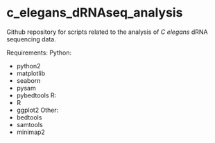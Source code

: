 # c_elegans_dRNAseq_analysis
Github repository for scripts related to the analysis of _C elegans_ dRNA sequencing data.

Requirements:
Python:
- python2
- matplotlib
- seaborn
- pysam
- pybedtools
R:
- R
- ggplot2
Other:
- bedtools
- samtools
- minimap2